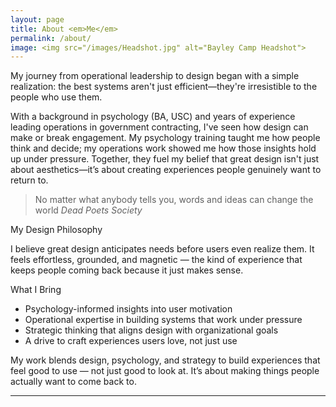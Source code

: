 ```yaml
---
layout: page
title: About <em>Me</em>
permalink: /about/
image: <img src="/images/Headshot.jpg" alt="Bayley Camp Headshot">
---
```

My journey from operational leadership to design began with a simple realization: the best systems aren't just efficient—they're irresistible to the people who use them.

With a background in psychology (BA, USC) and years of experience leading operations in government contracting, I've seen how design can make or break engagement. My psychology training taught me how people think and decide; my operations work showed me how those insights hold up under pressure. Together, they fuel my belief that great design isn't just about aesthetics—it’s about creating experiences people genuinely want to return to.

> No matter what anybody tells you, words and ideas can change the world
> <cite>Dead Poets Society</cite>

My Design Philosophy

I believe great design anticipates needs before users even realize them. It feels effortless, grounded, and magnetic — the kind of experience that keeps people coming back because it just makes sense.


What I Bring

- Psychology-informed insights into user motivation  
- Operational expertise in building systems that work under pressure  
- Strategic thinking that aligns design with organizational goals  
- A drive to craft experiences users love, not just use

My work blends design, psychology, and strategy to build experiences that feel good to use — not just good to look at. It’s about making things people actually want to come back to.

<object 
    data="docs/Bayley_E_Camp_2025_Tech_Resume.pdf" 
    width="900" 
    height="1100" 
    type="application/pdf">
</object>

***